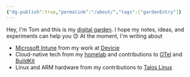 ```yaml
---
{"dg-publish":true,"permalink":"/about/","tags":["gardenEntry"]}
---
```


Hey, I'm Tom and this is my [digital garden](https://maggieappleton.com/garden-history). I hope my notes, ideas, and experiments can help you 😊
At the moment, I'm writing about
* [Microsoft Intune](https://www.microsoft.com/en-au/security/business/microsoft-intune) from my work at [Devicie](https://devicie.com/)
* Cloud-native tech from my [homelab](https://github.com/pl4nty/homelab) and contributions to [OTel](https://opentelemetry.io/) and [BuildKit](https://github.com/moby/buildkit)
* Linux and ARM hardware from my contributions to [Talos Linux](https://www.talos.dev/)
